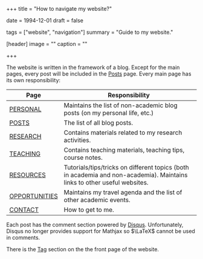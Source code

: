 +++
title = "How to navigate my website?"

date = 1994-12-01
draft = false

tags = ["website", "navigation"]
summary = "Guide to my website."

[header]
image = ""
caption = ""

+++

The website is written in the framework of a blog. Except for the main pages, every post will be included in the [Posts](/post) page. Every main page has its own responsibility:

**Page** | **Responsibility**
--- | ---
[PERSONAL](/personal) | Maintains the list of non-academic blog posts (on my personal life, etc.)
[POSTS](/post) | The list of all blog posts.
[RESEARCH](/research) | Contains materials related to my research activities.
[TEACHING](/teaching) | Contains teaching materials, teaching tips, course notes.
[RESOURCES](/resources) | Tutorials/tips/tricks on different topics (both in academia and non-academia). Maintains links to other useful websites.
[OPPORTUNITIES](/opportunities) | Maintains my travel agenda and the list of other academic events.
[CONTACT](/#contact) | How to get to me.

Each post has the comment section powered by [Disqus](http://disq.us/). Unfortunately, Disqus no longer provides support for Mathjax so $\LaTeX$ cannot be used in comments.

There is the [Tag](/#tags) section on the the front page of the website.